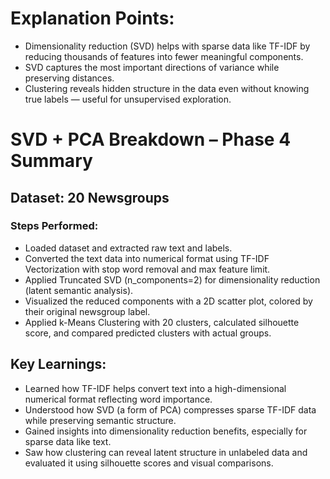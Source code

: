 # Explanation Points:
- Dimensionality reduction (SVD) helps with sparse data like TF-IDF by reducing thousands of features into fewer meaningful components.
- SVD captures the most important directions of variance while preserving distances.
- Clustering reveals hidden structure in the data even without knowing true labels — useful for unsupervised exploration.

# SVD + PCA Breakdown – Phase 4 Summary
## Dataset: 20 Newsgroups
### Steps Performed:
- Loaded dataset and extracted raw text and labels.
- Converted the text data into numerical format using TF-IDF Vectorization with stop word removal and max feature limit.
- Applied Truncated SVD (n_components=2) for dimensionality reduction (latent semantic analysis).
- Visualized the reduced components with a 2D scatter plot, colored by their original newsgroup label.
- Applied k-Means Clustering with 20 clusters, calculated silhouette score, and compared predicted clusters with actual groups.

## Key Learnings:
- Learned how TF-IDF helps convert text into a high-dimensional numerical format reflecting word importance.
- Understood how SVD (a form of PCA) compresses sparse TF-IDF data while preserving semantic structure.
- Gained insights into dimensionality reduction benefits, especially for sparse data like text.
- Saw how clustering can reveal latent structure in unlabeled data and evaluated it using silhouette scores and visual comparisons.
